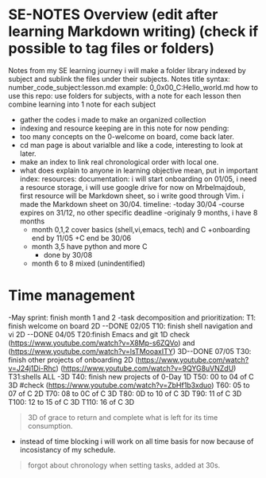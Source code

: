 # SE-NOTES Overview (edit after learning Markdown writing) (check if possible to tag files or folders)
Notes from my SE learning journey
i will make a folder library indexed by subject and sublink the files under their subjects.
Notes title syntax: number_code_subject:lesson.md
example: 0_0x00_C:Hello_world.md
how to use this repo:
   use folders for subjects, with a note for each lesson then combine learning into 1 note for each subject
  - gather the codes i made to make an organized collection
  - indexing and resource keeping are in this note for now
pending:
 - too many concepts on the 0-welcome on board, come back later.
 - cd man page is about varialble and like a code, interesting to look at later.
 - make an index to link real chronological order with local one.
 - what does explain to anyone in learning objective mean, put in important
index:
resources:
documentation:
i will start onboarding on 01/05, i need a resource storage, i will use google drive for now on Mrbelmajdoub, first resource will be Markdown sheet, so i write good through Vim. i made the Markdown sheet on 30/04.
timeline: 
	-today 30/04
	-course expires on 31/12, no other specific deadline
	-originaly 9 months, i have 8 months
	- month 0,1,2 cover basics (shell,vi,emacs, tech) and C
		+onboarding end by 11/05
		+C end be 30/06
	- month 3,5 have python and more C
		+ done by 30/08
	- month 6 to 8 mixed (unindentified) 


# Time management
-May sprint: finish month 1 and 2
-task decomposition and prioritization:
T1: finish welcome on board 2D --DONE 02/05
T10: finish shell navigation and vi 2D --DONE 04/05
T20:finish Emacs and git 1D check (https://www.youtube.com/watch?v=X8Mp-s6ZQVo) and (https://www.youtube.com/watch?v=lsTMooaxITY)  3D--DONE 07/05
T30: finish other projects of onboarding 2D (https://www.youtube.com/watch?v=J24j1Di-Rhc) (https://www.youtube.com/watch?v=9QYG8uVNZdU)
T31:shells ALL -3D
T40: finish new projects of 0-Day 1D
T50: 00 to 04 of C 3D #check (https://www.youtube.com/watch?v=ZbHf1b3xduo)
T60: 05 to 07 of C 2D
T70: 08 to 0C of C  3D
T80: 0D to 10 of C 3D
T90: 11 of C 3D
T100: 12 to 15 of C 3D
T110: 16 of C 3D
> 3D of grace to return and complete what is left for its time consumption.
- instead of time blocking i will work on all time basis for now because of incosistancy of my schedule.
> forgot about chronology when setting tasks, added at 30s.
